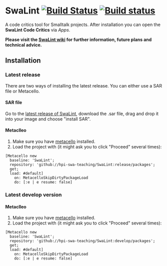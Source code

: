 SwaLint [![Build Status][travis_badge]][travis] [![Build status][appveyor_badge]][appveyor] <!-- [![Coverage Status][coveralls_badge]][coveralls] -->
===================

<!-- ## Checkout the master branch for the stable version of SwaLint! -->

A code critics tool for Smalltalk projects. After installation you can open the **SwaLint Code Critics** via *Apps*.

**Please visit the [SwaLint wiki](https://github.com/hpi-swa-teaching/SwaLint/wiki) for further information, future plans and technical advice.**

## Installation

### Latest release

There are two ways of installing the latest release. You can either use a SAR file or Metacello.

#### SAR file
Go to the [latest release of SwaLint](https://github.com/hpi-swa-teaching/SwaLint/releases/latest), download the .sar file, drag and drop it into your image and choose "install SAR".  

#### Metaclleo
1. Make sure you have [metacello](https://github.com/Metacello/metacello) installed.
2. Load the project with (it might ask you to click "Proceed" several times):
```Smalltalk
[Metacello new
  baseline: 'SwaLint';
  repository: 'github://hpi-swa-teaching/SwaLint:release/packages';
  get;
  load: #default]
    on: MetacelloSkipDirtyPackageLoad
    do: [:e | e resume: false]
```



### Latest develop version

#### Metaclleo
1. Make sure you have [metacello](https://github.com/Metacello/metacello) installed.
2. Load the project with (it might ask you to click "Proceed" several times):
```Smalltalk
[Metacello new
  baseline: 'SwaLint';
  repository: 'github://hpi-swa-teaching/SwaLint:develop/packages';
  get;
  load: #default]
    on: MetacelloSkipDirtyPackageLoad
    do: [:e | e resume: false]
 ```
 
[appveyor]: https://ci.appveyor.com/project/hpi-swa-teaching/swalint
[appveyor_badge]: https://ci.appveyor.com/api/projects/status/uj2j9trw2x6yq9iy?svg=true
[travis]: https://travis-ci.org/hpi-swa-teaching/SwaLint
[travis_badge]: https://travis-ci.org/hpi-swa-teaching/SwaLint.svg?branch=develop
[coveralls]: https://coveralls.io/github/hpi-swa-teaching/SwaLint?branch=develop
[coveralls_badge]: https://coveralls.io/repos/github/hpi-swa-teaching/SwaLint/badge.svg?branch=develop
